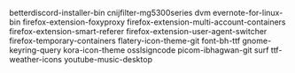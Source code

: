 betterdiscord-installer-bin
cnijfilter-mg5300series
dvm
evernote-for-linux-bin
firefox-extension-foxyproxy
firefox-extension-multi-account-containers
firefox-extension-smart-referer
firefox-extension-user-agent-switcher
firefox-temporary-containers
flatery-icon-theme-git
font-bh-ttf
gnome-keyring-query
kora-icon-theme
osslsigncode
picom-ibhagwan-git
surf
ttf-weather-icons
youtube-music-desktop
